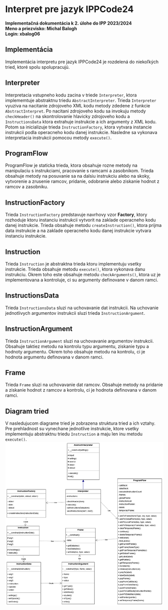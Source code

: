 # Interpret pre jazyk IPPCode24

**Implementačná dokumentácia k 2. úlohe do IPP 2023/2024**\
**Meno a priezvisko: Michal Balogh**\
**Login: xbalog06**

## Implementácia
Implementácia interpretu pre jazyk IPPCode24 je rozdelená do niekoľkých tried, ktoré spolu spolupracujú. 

## Interpreter
Interpretacia vstupneho kodu zacina v triede `Interpreter`, ktora implememtuje abstraktnu triedu `AbstractInterpreter`. Trieda `Interpreter` vyuziva na nacitanie zdrojoveho XML kodu metody zdedene z funkcie `AbstractInterpret`. Po nacitani zdrojoveho kodu sa invokuju metody `checkHeader()` na skontrolovanie hlavicky zdrojoveho kodu a `InstructionsData` ktora extrahuje instrukcie a ich argumenty z XML kodu.
Potom sa inicializuje trieda `InstructionFactory`, ktora vytvara instancie instrukcii podla operacneho kodu danej instrukcie. Nasledne sa vykonava interpretacia instrukcii pomocou metody `execute()`.

## ProgramFlow
ProgramFlow je staticka trieda, ktora obsahuje rozne metody na manipulaciu s instrukciami, pracovanie s ramcami a zasobnikom. Trieda obsahuje metody na posuvanie sa na dalsiu instrukciu alebo na skoky, vytvorenie a zrusenie ramcov, pridanie, odobranie alebo ziskanie hodnot z ramcov a zasobniku. 

## InstructionFactory 
Trieda `InstructionFactory` predstavuje navrhovy vzor **Factory**, ktory rozhoduje ktoru instanciu instrukcii vytvorit na zaklade operacneho kodu danej instrukcie. Trieda obsahuje metodu `createInstruction()`, ktora prijma data instrukcie a na zaklade operacneho kodu danej instrukcie vytvara instanciu instrukcie. 

## Instruction
Trieda `Instruction` je abstraktna trieda ktoru implementuju vsetky instrukcie. Trieda obsahuje metodu `execute()`, ktora vykonava danu instrukciu. Okrem toho este obsahuje metodu `checkArguments()`, ktora uz je implementovana a kontroluje, ci su argumenty definovane v danom ramci. 

## InstructionsData
Trieda `InstructionsData` sluzi na uchovavanie dat instrukcii. Na uchovanie jednotlivych argumentov instrukcii sluzi trieda `InstructionArgument`.

## InstructionArgument
Trieda `InstructionArgument` sluzi na uchovavanie argumentov instrukcii. Obsahuje taktiez metodu na kontrolu typu argumentu, ziskanie typu a hodnoty argumentu. Okrem toho obsahuje metodu na kontrolu, ci je hodnota argumentu definovana v danom ramci.

## Frame
Trieda `Frame` sluzi na uchovavanie dat ramcov. Obsahuje metody na pridanie a ziskanie hodnot z ramcov a kontrolu, ci je hodnota definovana v danom ramci.

## Diagram tried
V nasledujucom diagrame tried je zobrazena struktura tried a ich vztahy. Pre prehladnost su vynechane jednotlive instrukcie, ktore vsetky implementuju abstraktnu triedu `Instruction` a maju len inu metodu `execute()`.
![img](classDiagram.png)